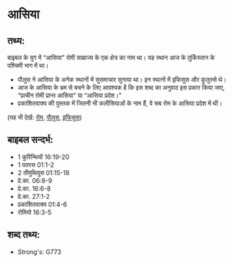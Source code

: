 # आसिया #

## तथ्य: ##

बाइबल के युग में “आसिया” रोमी साम्राज्य के एक क्षेत्र का नाम था। यह स्थान आज के तुर्किस्तान के पश्चिमी भाग में था।

* पौलुस ने आसिया के अनेक स्थानों में सुसमाचार सुनाया था। इन स्थानों में इफिसुस और कुलुस्से थे। 
* आज के आसिया के भ्रम से बचने के लिए आवश्यक है कि इस शब्द का अनुवाद इस प्रकार किया जाए, “प्राचीन रोमी प्रान्त आसिया” या “आसिया प्रदेश।”
* प्रकाशितवाक्य की पुस्तक में जितनी भी कलीसियाओं के नाम हैं, वे सब रोम के आसिया प्रदेश में थी।

(यह भी देखें: [रोम](../rome.md), [पौलुस](../paul.md), [इफिसुस](../ephesus.md))

## बाइबल सन्दर्भ: ##

* 1 कुरिन्थियों 16:19-20
* 1 पतरस 01:1-2
* 2 तीमुथियुस 01:15-18
* प्रे.का. 06:8-9
* प्रे.का. 16:6-8
* प्रे.का. 27:1-2
* प्रकाशितवाक्य 01:4-6
* रोमियो 16:3-5

## शब्द तथ्य: ##

* Strong's: G773
